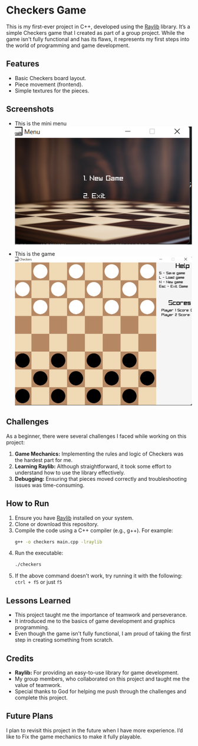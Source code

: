 # Checkers Game  
This is my first-ever project in C++, developed using the [Raylib](https://www.raylib.com/) library. It’s a simple Checkers game that I created as part of a group project. While the game isn't fully functional and has its flaws, it represents my first steps into the world of programming and game development.  

## Features  
- Basic Checkers board layout.  
- Piece movement (frontend).  
- Simple textures for the pieces.  

## Screenshots
- This is the mini menu
![alt text](<png/Screenshot 2025-02-11 143122.png>)

- This is the game
![alt text](<png/Screenshot 2025-02-11 143225.png>)

## Challenges  
As a beginner, there were several challenges I faced while working on this project:  
1. **Game Mechanics:** Implementing the rules and logic of Checkers was the hardest part for me.  
2. **Learning Raylib:** Although straightforward, it took some effort to understand how to use the library effectively.  
3. **Debugging:** Ensuring that pieces moved correctly and troubleshooting issues was time-consuming.  

## How to Run  
1. Ensure you have [Raylib](https://www.raylib.com/) installed on your system.  
2. Clone or download this repository.  
3. Compile the code using a C++ compiler (e.g., g++). For example:  
   ```bash  
   g++ -o checkers main.cpp -lraylib  
   ```  
4. Run the executable:  
   ```bash  
   ./checkers  
   ```  
5. If the above command doesn't work, try running it with the following:
`ctrl + f5` or just `f5`

## Lessons Learned  
- This project taught me the importance of teamwork and perseverance.  
- It introduced me to the basics of game development and graphics programming.  
- Even though the game isn't fully functional, I am proud of taking the first step in creating something from scratch.  

## Credits  
- **Raylib:** For providing an easy-to-use library for game development.  
- My group members, who collaborated on this project and taught me the value of teamwork.  
- Special thanks to God for helping me push through the challenges and complete this project.  

## Future Plans  
I plan to revisit this project in the future when I have more experience. I’d like to Fix the game mechanics to make it fully playable.